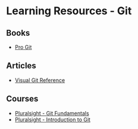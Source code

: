# Learning Resources - Git

## Books

- [Pro Git](https://git-scm.com/book/en/v2)

## Articles

- [Visual Git Reference](https://marklodato.github.io/visual-git-guide/index-en.html)

## Courses

- [Pluralsight - Git Fundamentals](https://app.pluralsight.com/courses/git-fundamentals)
- [Pluralsight - Introduction to Git](https://app.pluralsight.com/courses/introduction-to-git)
